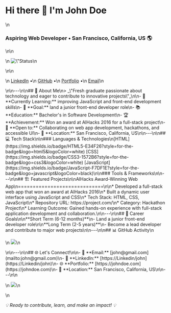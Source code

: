 <h1 align=\"center\">Hi there 👋 I'm John Doe</h1>\n<h3 align=\"center\">Aspiring Web Developer • San Francisco, California, US 🌎</h3>\n\n<p align=\"center\">\n  <img src=\"https://img.shields.io/badge/Status-Learning%20%26%20Growing-brightgreen?style=for-the-badge&logo=github\" alt=\"Status Badge\" />\n</p>\n\n<p align=\"center\">\n  <a href=\"https://Linkedin/john\">LinkedIn</a> •\n  <a href=\"https://Github/john\">GitHub</a> •\n  <a href=\"https://johndoe.com\">Portfolio</a> •\n  <a href=\"mailto:john@gmail.com\">Email</a>\n</p>\n\n---\n\n## 🚀 About Me\n> _\"Fresh graduate passionate about technology and eager to contribute to innovative projects\"_\n\n- 🌱 **Currently Learning:** improving JavaScript and front-end development skills\n- 🎯 **Goal:** land a junior front-end developer role\n- 📚 **Education:** Bachelor's in Software Development\n- 🏆 **Achievement:** Won an award at AIHacks 2016 for a full-stack project\n- 🤝 **Open to:** Collaborating on web app development, hackathons, and accessible UI\n- 📍 **Location:** San Francisco, California, US\n\n---\n\n## 💻 Tech Stack\n\n### Languages & Technologies\n[HTML](https://img.shields.io/badge/HTML5-E34F26?style=for-the-badge&logo=html5&logoColor=white) [CSS](https://img.shields.io/badge/CSS3-1572B6?style=for-the-badge&logo=css3&logoColor=white) [JavaScript](https://img.shields.io/badge/JavaScript-F7DF1E?style=for-the-badge&logo=javascript&logoColor=black)\n\n### Tools & Frameworks\n\n---\n\n## 🏗️ Featured Projects\n\nAIHacks Award-Winning Web App\n=============================\n\n* Developed a full-stack web app that won an award at AIHacks 2016\n* Built a dynamic user interface using JavaScript and CSS\n* Tech Stack: HTML, CSS, JavaScript\n* Repository URL: https://project.com/\n* Category: Hackathon Project\n* Learning Outcome: Gained hands-on experience with full-stack application development and collaboration.\n\n---\n\n## 🎯 Career Goals\n\n**Short Term (6-12 months)**\n- Land a junior front-end developer role\n\n**Long Term (2-5 years)**\n- Become a lead developer and contribute to major web projects\n\n---\n\n## 📊 GitHub Activity\n<p align=\"center\">\n  <img src=\"https://github-readme-stats.vercel.app/api/top-langs/?username=john&layout=compact&theme=tokyonight\" height=\"150\" />\n</p>\n\n---\n\n## 🌐 Let's Connect!\n\n- 📧 **Email:** [john@gmail.com](mailto:john@gmail.com)\n- 💼 **LinkedIn:** [https://Linkedin/john](https://Linkedin/john)\n- 🌐 **Portfolio:** [https://johndoe.com](https://johndoe.com)\n- 📍 **Location:** San Francisco, California, US\n\n---\n\n<p align=\"center\">\n  <img src=\"https://img.shields.io/badge/Always%20Learning-Always%20Growing-blue?style=for-the-badge\" />\n</p>\n<p align=\"center\"><i>💡 Ready to contribute, learn, and make an impact! 💡</i></p>
